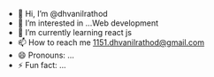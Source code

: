 - 👋 Hi, I’m @dhvanilrathod
- 👀 I’m interested in ...Web development
- 🌱 I’m currently learning react js
- 📫 How to reach me 1151.dhvanilrathod@gmail.com
- 😄 Pronouns: ...
- ⚡ Fun fact: ...

<!---
dhvanilrathod/dhvanilrathod is a ✨ special ✨ repository because its `README.md` (this file) appears on your GitHub profile.
You can click the Preview link to take a look at your changes.
--->
